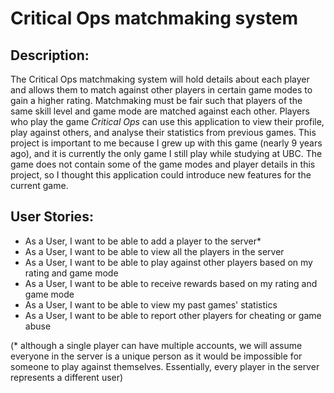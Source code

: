 # Critical Ops matchmaking system

## Description:

The Critical Ops matchmaking system will hold details about each player
and allows them to match against other players in certain game modes to gain a higher rating.
Matchmaking must be fair such that players of the same skill level and game mode are
matched against each other. Players who play the game *Critical Ops* 
can use this application to view their profile, play against others, 
and analyse their statistics from previous games. This project is important to
me because I grew up with this game (nearly 9 years ago), and it is 
currently the only game I still play while studying at UBC. The game
does not contain some of the game modes and player details in this project, so I thought this application 
could introduce  new features for the current game.

## User Stories:

- As a User, I want to be able to add a player to the server*
- As a User, I want to be able to view all the players in the server
- As a User, I want to be able to play against other players based on my rating and game mode
- As a User, I want to be able to receive rewards based on my rating and game mode
- As a User, I want to be able to view my past games' statistics
- As a User, I want to be able to report other players for cheating or game abuse

(* although a single player can have multiple accounts, we will assume 
everyone in the server is a unique person as it would be impossible for 
someone to play against themselves. Essentially, every player in the server
represents a different user) 
